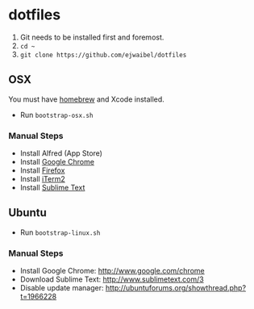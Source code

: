 dotfiles
========

1. Git needs to be installed first and foremost.
2. `cd ~`
3. `git clone https://github.com/ejwaibel/dotfiles`


## OSX

You must have [homebrew](http://brew.sh/) and Xcode installed.

* Run `bootstrap-osx.sh`

### Manual Steps

* Install Alfred (App Store)
* Install [Google Chrome](http://www.google.com/chrome)
* Install [Firefox](https://www.mozilla.org/en-US/firefox/new/)
* Install [iTerm2](https://iterm2.com/index.html)
* Install [Sublime Text](http://www.sublimetext.com/3)

## Ubuntu

* Run `bootstrap-linux.sh`

### Manual Steps

- Install Google Chrome: http://www.google.com/chrome
- Download Sublime Text: http://www.sublimetext.com/3
- Disable update manager: http://ubuntuforums.org/showthread.php?t=1966228
